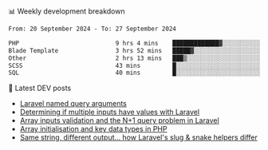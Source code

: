 📊 Weekly development breakdown
<!--START_SECTION:waka-->

```txt
From: 20 September 2024 - To: 27 September 2024

PHP                           9 hrs 4 mins    █████████████▓░░░░░░░░░░░   54.27 %
Blade Template                3 hrs 52 mins   █████▓░░░░░░░░░░░░░░░░░░░   23.14 %
Other                         2 hrs 13 mins   ███▒░░░░░░░░░░░░░░░░░░░░░   13.31 %
SCSS                          43 mins         █░░░░░░░░░░░░░░░░░░░░░░░░   04.36 %
SQL                           40 mins         █░░░░░░░░░░░░░░░░░░░░░░░░   04.02 %
```

<!--END_SECTION:waka-->

📕 Latest DEV posts
<!-- BLOG-POST-LIST:START -->
- [Laravel named query arguments](https://dev.to/michaelvickersuk/laravel-named-query-arguments-28kd)
- [Determining if multiple inputs have values with Laravel](https://dev.to/michaelvickersuk/determining-if-multiple-inputs-have-values-with-laravel-km6)
- [Array inputs validation and the N+1 query problem in Laravel](https://dev.to/michaelvickersuk/array-inputs-validation-and-the-n1-query-problem-in-laravel-2agb)
- [Array initialisation and key data types in PHP](https://dev.to/michaelvickersuk/array-initialisation-and-key-data-types-in-php-1e5b)
- [Same string, different output... how Laravel&#39;s slug &amp; snake helpers differ](https://dev.to/michaelvickersuk/same-string-different-output-how-laravels-slug-snake-helpers-differ-1ccj)
<!-- BLOG-POST-LIST:END -->

